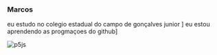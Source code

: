 ### Marcos
eu estudo no colegio estadual do campo de gonçalves junior ]
eu estou aprendendo as progmaçoes do github]

![p5js](https://img.shields.io/badge/p5.js-ED225D?style=for-the-badge&logo=p5.js&logoColor=FFFFFF)
